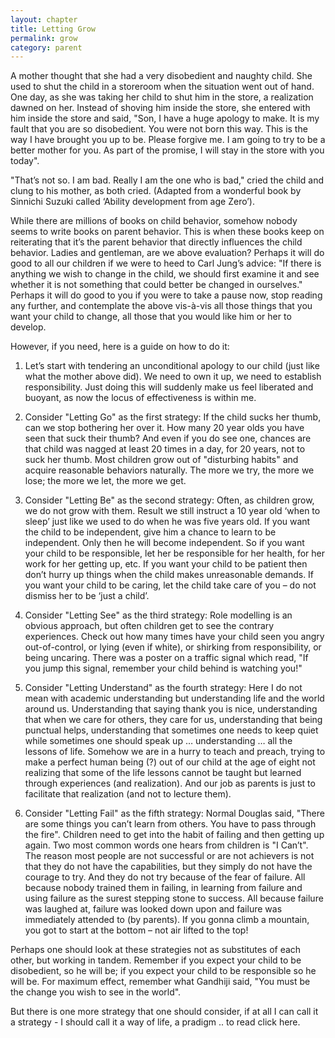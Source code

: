 ```yaml
---
layout: chapter
title: Letting Grow
permalink: grow
category: parent
---
```


A mother thought that she had a very disobedient and naughty child. She used to shut the child in a storeroom when the situation went out of hand. One day, as she was taking her child to shut him in the store, a realization dawned on her. Instead of shoving him inside the store, she entered with him inside the store and said, "Son, I have a huge apology to make. It is my fault that you are so disobedient. You were not born this way. This is the way I have brought you up to be. Please forgive me. I am going to try to be a better mother for you. As part of the promise, I will stay in the store with you today".

"That’s not so. I am bad. Really I am the one who is bad," cried the child and clung to his mother, as both cried. (Adapted from a wonderful book by Sinnichi Suzuki called ‘Ability development from age Zero’).

While there are millions of books on child behavior, somehow nobody seems to write books on parent behavior. This is when these books keep on reiterating that it’s the parent behavior that directly influences the child behavior. Ladies and gentleman, are we above evaluation? Perhaps it will do good to all our children if we were to heed to Carl Jung’s advice: "If there is anything we wish to change in the child, we should first examine it and see whether it is not something that could better be changed in ourselves." Perhaps it will do good to you if you were to take a pause now, stop reading any further, and contemplate the above vis-à-vis all those things that you want your child to change, all those that you would like him or her to develop.

However, if you need, here is a guide on how to do it:

1. Let’s start with tendering an unconditional apology to our child (just like what the mother above did). We need to own it up, we need to establish responsibility. Just doing this will suddenly make us feel liberated and buoyant, as now the locus of effectiveness is within me.

2. Consider "Letting Go" as the first strategy: If the child sucks her thumb, can we stop bothering her over it. How many 20 year olds you have seen that suck their thumb? And even if you do see one, chances are that child was nagged at least 20 times in a day, for 20 years, not to suck her thumb. Most children grow out of "disturbing habits" and acquire reasonable behaviors naturally. The more we try, the more we lose; the more we let, the more we get.

3. Consider "Letting Be" as the second strategy: Often, as children grow, we do not grow with them. Result we still instruct a 10 year old ‘when to sleep’ just like we used to do when he was five years old. If you want the child to be independent, give him a chance to learn to be independent. Only then he will become independent. So if you want your child to be responsible, let her be responsible for her health, for her work for her getting up, etc. If you want your child to be patient then don’t hurry up things when the child makes unreasonable demands. If you want your child to be caring, let the child take care of you – do not dismiss her to be ‘just a child’.

4. Consider "Letting See" as the third strategy: Role modelling is an obvious approach, but often children get to see the contrary experiences. Check out how many times have your child seen you angry out-of-control, or lying (even if white), or shirking from responsibility, or being uncaring. There was a poster on a traffic signal which read, "If you jump this signal, remember your child behind is watching you!"

5. Consider "Letting Understand" as the fourth strategy: Here I do not mean with academic understanding but understanding life and the world around us. Understanding that saying thank you is nice, understanding that when we care for others, they care for us, understanding that being punctual helps, understanding that sometimes one needs to keep quiet while sometimes one should speak up … understanding … all the lessons of life. Somehow we are in a hurry to teach and preach, trying to make a perfect human being (?) out of our child at the age of eight not realizing that some of the life lessons cannot be taught but learned through experiences (and realization). And our job as parents is just to facilitate that realization (and not to lecture them).

6. Consider "Letting Fail" as the fifth strategy: Normal Douglas said, "There are some things you can’t learn from others. You have to pass through the fire". Children need to get into the habit of failing and then getting up again. Two most common words one hears from children is "I Can’t". The reason most people are not successful or are not achievers is not that they do not have the capabilities, but they simply do not have the courage to try. And they do not try because of the fear of failure. All because nobody trained them in failing, in learning from failure and using failure as the surest stepping stone to success. All because failure was laughed at, failure was looked down upon and failure was immediately attended to (by parents). If you gonna climb a mountain, you got to start at the bottom – not air lifted to the top!

Perhaps one should look at these strategies not as substitutes of each other, but working in tandem. Remember if you expect your child to be disobedient, so he will be; if you expect your child to be responsible so he will be. For maximum effect, remember what Gandhiji said, "You must be the change you wish to see in the world".

But there is one more strategy that one should consider, if at all I can call it a strategy - I should call it a way of life, a pradigm .. to read click here.
